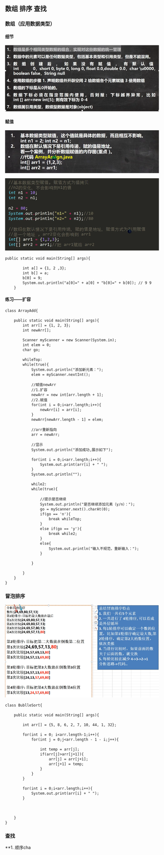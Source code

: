 ## 数组 排序 查找
### 数组（应用数据类型）
#### 细节
![输入图片说明](/imgs/2024-07-10/UZ2FF6g3qn2Ikpkt.png)

#### 赋值
![输入图片说明](/imgs/2024-07-10/xCjpgZo1l9NonAV3.png)

![输入图片说明](/imgs/2024-07-10/ANOhZnG9pqVVeWbC.png)

```
public static void main(String[] args){

		int a[] = {1, 2 ,3};
		int b[] = a;
		b[0] = 9;
		System.out.println("a[0]=" + a[0] + "b[0]=" + b[0]); // 9 9
	}
```

#### 练习——扩容
```
class ArrayAdd{

	public static void main(String[] args){
		int arr[] = {1, 2, 3};
		int newArr[];

		Scanner myScanner = new Scanner(System.in);
		int elem = 0;
		char go;

		whileTop:
		while(true){
			System.out.println("添加新元素：");
			elem = myScanner.nextInt();

			//赋值newArr
			//1.扩容
			newArr = new int[arr.length + 1];
			//2.赋值
			for(int i = 0;i<arr.length;i++){
				newArr[i] = arr[i];
			}
			newArr[newArr.length - 1] = elem;

			//arr重新指向
			arr = newArr;

			//显示
			System.out.println("添加成功,展示如下");

			for(int i = 0;i<arr.length;i++){
				System.out.print(arr[i] + " ");
			}
			System.out.println("");

			while2:
			while(true){

				//提示是否继续
				System.out.println("是否继续添加元素（y/n）：");
				go = myScanner.next().charAt(0);
				if(go == 'n'){
					break whileTop;
				}
				else if(go == 'y'){
					break while2;
				}
				else{
					System.out.println("输入不规范，重新输入：");
				}

			}

		}
	}
}
```
### 冒泡排序

![输入图片说明](/imgs/2024-07-10/h8oZQlJ01THViuBs.png)

```
class BublleSort{

	public static void main(String[] args){

		int arr[] = {5, 8, 6, 2, 7, 10, 44, 1, 32};

		for(int i = 0; i<arr.length-1;i++){
			for(int j = 0;j<arr.length - 1 - i;j++){

				int temp = arr[j];
				if(arr[j]>arr[j+1]){
					arr[j] = arr[j+1];
					arr[j+1] = temp;
				}
			}
		}
		
		for(int i = 0;i<arr.length;i++){
			System.out.print(arr[i] + " ");
		}
		


	}
}
```

### 查找

**1. 顺序cha
<!--stackedit_data:
eyJoaXN0b3J5IjpbODI4NDk5Mzg2LC0yMTA3MDYwMjgyLC0yMT
IzMDYxNzY4XX0=
-->